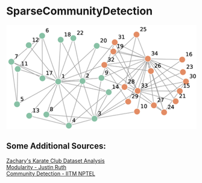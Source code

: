 # SparseCommunityDetection

![](https://github.com/guntas-13/CS328-SparseCommunityDetection/blob/main/KarateGraph.png)

## Some Additional Sources:

[Zachary's Karate Club Dataset Analysis](https://www.youtube.com/watch?v=uE2U4QHYmNE) <br>
[Modularity - Justin Ruth](https://www.youtube.com/watch?v=lRX5CvK3JpY) <br>
[Community Detection - IITM NPTEL](https://www.youtube.com/watch?v=Jck7WTLQxM8)
